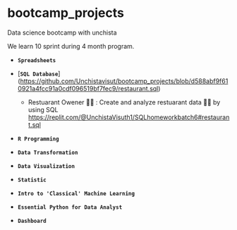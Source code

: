 # bootcamp_projects

Data science bootcamp with unchista

We learn 10 sprint during 4 month program.

- **`Spreadsheets`**


- [**`SQL Database`**] (https://github.com/Unchistavisut/bootcamp_projects/blob/d588abf9f610921a4fcc91a0cdf096519bf7fec9/restaurant.sql)
     - Restuarant Owener 🍕🥩 : Create and analyze restuarant data 🍕🍝 by using SQL     
       https://replit.com/@UnchistaVisuth1/SQLhomeworkbatch6#restaurant.sql
       
- **`R Programming`**


- **`Data Transformation`**


- **`Data Visualization`**


- **`Statistic`**


- **`Intro to 'Classical' Machine Learning`**


- **`Essential Python for Data Analyst`**


- **`Dashboard`**
